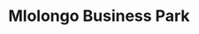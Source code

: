 ---
title: "Mlolongo Business Park"
url: /mlolongo/mlolongo-business-park/
shop: Einkaufszentrum
---